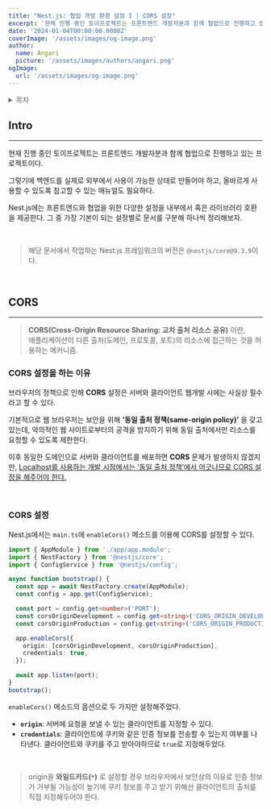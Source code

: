 ```yaml
---
title: "Nest.js: 협업 개발 환경 설정 I | CORS 설정"
excerpt: '현재 진행 중인 토이프로젝트는 프론트엔드 개발자분과 함께 협업으로 진행하고 있는 프로젝트이다. 그렇기에 백엔드를 실제로 외부에서 사용이 가능한 상태로 만들어야 하고, 올바르게 사용할 수 있도록 참고할 수 있는 매뉴얼도 필요하다. Nest.js에는 프론트엔드와 협업을 위한 다양한 설정을 내부에서 혹은 라이브러리 호환을 제공한다. 그 중 가장 기본이 되는 설정별로 문서를 구분해 하나씩 정리해보자.'
date: '2024-01-04T00:00:00.0000Z'
coverImage: '/assets/images/og-image.png'
author:
  name: Angari
  picture: '/assets/images/authors/angari.png'
ogImage:
  url: '/assets/images/og-image.png'
---
```


<details style="color: dimgrey;">
  <summary style="font-weight: 500;">목차</summary>
  <div>

##### **CORS**

- CORS 설정을 하는 이유
- CORS 설정

  </div>
</details>

## **Intro**
---

현재 진행 중인 토이프로젝트는 프론트엔드 개발자분과 함께 협업으로 진행하고 있는 프로젝트이다.

그렇기에 백엔드를 실제로 외부에서 사용이 가능한 상태로 만들어야 하고, 올바르게 사용할 수 있도록 참고할 수 있는 매뉴얼도 필요하다. 

Nest.js에는 프론트엔드와 협업을 위한 다양한 설정을 내부에서 혹은 라이브러리 호환을 제공한다. 그 중 가장 기본이 되는 설정별로 문서를 구분해 하나씩 정리해보자.

<br/>

> 해당 문서에서 작업하는 Nest.js 프레임워크의 버전은 `@nestjs/core@9.3.9`이다.

<br/>

## **CORS**
---

> **CORS(Cross-Origin Resource Sharing: 교차 출처 리소스 공유)** 이란,  
>애플리케이션이 다른 출처(도메인, 프로토콜, 포트)의 리소스에 접근하는 것을 허용하는 메커니즘. 

### CORS 설정을 하는 이유

브라우저의 정책으로 인해 **CORS** 설정은 서버와 클라이언트 웹개발 시에는 사실상 필수라고 할 수 있다. 

기본적으로 웹 브라우저는 보안을 위해 **‘동일 출처 정책(same-origin policy)’** 을 갖고 있는데, 악의적인 웹 사이트로부터의 공격을 방지하기 위해 동일 출처에서만 리소스를 요청할 수 있도록 제한한다.

이후 동일한 도메인으로 서버와 클라이언트를 배포하면 **CORS** 문제가 발생하지 않겠지만, <u>Localhost를 사용하는 개발 시점에서는 ‘동일 출처 정책’에서 어긋나므로 CORS 설정을 해주어야 한다.</u>

<br/>

### CORS 설정

Nest.js에서는 `main.ts`에  `enableCors()` 메소드를 이용해 CORS를 설정할 수 있다.

```ts
import { AppModule } from './app/app.module';
import { NestFactory } from '@nestjs/core';
import { ConfigService } from '@nestjs/config';

async function bootstrap() {
  const app = await NestFactory.create(AppModule);
  const config = app.get(ConfigService);

  const port = config.get<number>('PORT');
  const corsOriginDevelopment = config.get<string>('CORS_ORIGIN_DEVELOPMENT');
  const corsOriginProduction = config.get<string>('CORS_ORIGIN_PRODUCTION');

  app.enableCors({
    origin: [corsOriginDevelopment, corsOriginProduction],
    credentials: true,
  });

  await app.listen(port);
}
bootstrap();
```

`enableCors()` 메소드의 옵션으로 두 가지만 설정해주었다.

- **`origin`**: 서버에 요청을 보낼 수 있는 클라이언트를 지정할 수 있다.
- **`credentials`**: 클라이언트에 쿠키와 같은 인증 정보를 전송할 수 있는지 여부를 나타낸다. 클라이언트와 쿠키를 주고 받아야하므로 `true`로 지정해두었다.

<br/>

> origin을 **와일드카드(`*`)** 로 설정할 경우 브라우저에서 보안상의 이유로 인증 정보가 거부될 가능성이 높기에 쿠키 정보를 주고 받기 위해선 클라이언트의 출처를 직접 지정해두어야 한다.